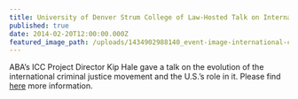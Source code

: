 ```yaml
---
title: University of Denver Strum College of Law-Hosted Talk on International Criminal Justice and the United States’ Role
published: true
date: 2014-02-20T12:00:00.000Z
featured_image_path: /uploads/1434902988140_event-image-international-criminal-justice-movement.jpg
---
```



ABA’s ICC Project Director Kip Hale gave a talk on the evolution of the international criminal justice movement and the U.S.’s role in it. Please find [here](https://www.international-criminal-justice-today.org/news/the-university-of-denver-strum-college-of-law-host-discussion-on-international-criminal-justice-and-the-united-states-role/) more information.